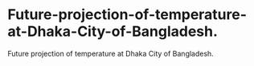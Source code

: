 # Future-projection-of-temperature-at-Dhaka-City-of-Bangladesh.
Future projection of temperature at Dhaka City of Bangladesh.
